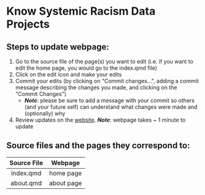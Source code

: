 # Know Systemic Racism Data Projects

## Steps to update webpage:
1. Go to the source file of the page(s) you want to edit (i.e. if you want to edit the home page, you would go to the index.qmd file)
2. Click on the edit icon and make your edits 
3. Commit your edits (by clicking on "Commit changes...", adding a commit message describing the changes you made, and clicking on the "Commit Changes")
   - **_Note_**: please be sure to add a message with your commit so others (and your future self) can understand what changes were made and (optionally) why
5. Review updates on the [website](https://know-systemic-racism.github.io/). **_Note_**: webpage takes ~ 1 minute to update




## Source files and the pages they correspond to:
| Source File    | Webpage |
| :----:   | :----:  |
| index.qmd  | home page  |
| about.qmd  | about page |

